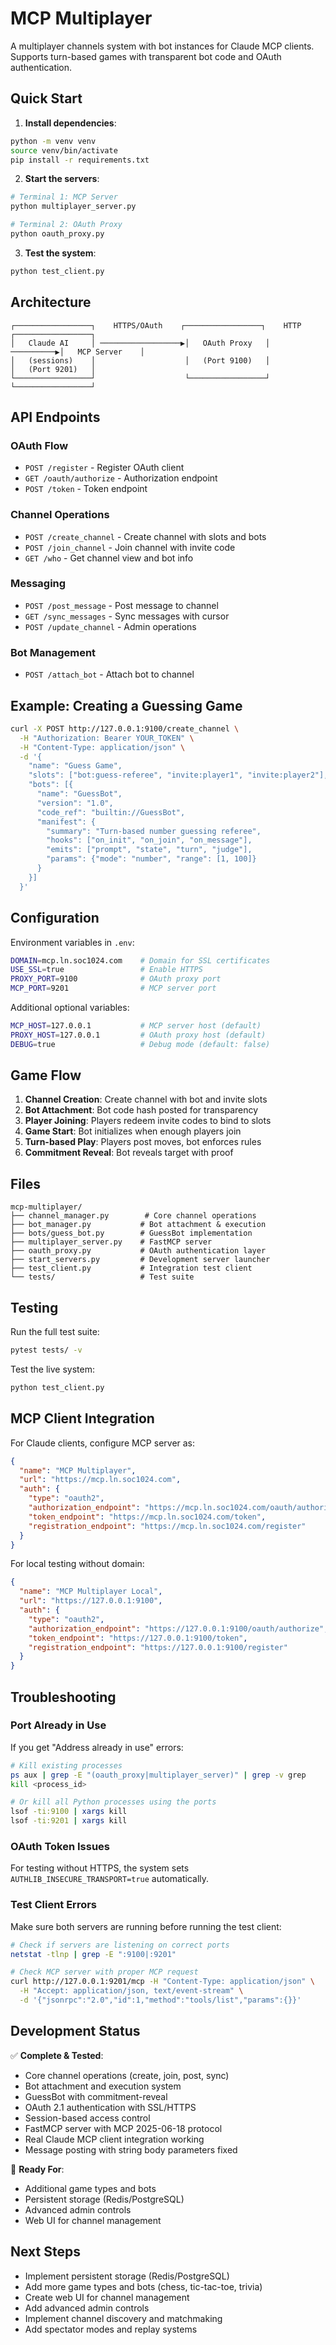 # MCP Multiplayer

A multiplayer channels system with bot instances for Claude MCP clients. Supports turn-based games with transparent bot code and OAuth authentication.

## Quick Start

1. **Install dependencies**:
```bash
python -m venv venv
source venv/bin/activate
pip install -r requirements.txt
```

2. **Start the servers**:
```bash
# Terminal 1: MCP Server
python multiplayer_server.py

# Terminal 2: OAuth Proxy
python oauth_proxy.py
```

3. **Test the system**:
```bash
python test_client.py
```

## Architecture

```
┌─────────────────┐    HTTPS/OAuth    ┌─────────────────┐    HTTP    ┌─────────────────┐
│   Claude AI     │ ──────────────────▶│   OAuth Proxy   │ ──────────▶│   MCP Server    │
│   (sessions)    │                    │   (Port 9100)   │            │   (Port 9201)   │
└─────────────────┘                    └─────────────────┘            └─────────────────┘
```

## API Endpoints

### OAuth Flow
- `POST /register` - Register OAuth client
- `GET /oauth/authorize` - Authorization endpoint
- `POST /token` - Token endpoint

### Channel Operations
- `POST /create_channel` - Create channel with slots and bots
- `POST /join_channel` - Join channel with invite code
- `GET /who` - Get channel view and bot info

### Messaging
- `POST /post_message` - Post message to channel
- `GET /sync_messages` - Sync messages with cursor
- `POST /update_channel` - Admin operations

### Bot Management
- `POST /attach_bot` - Attach bot to channel

## Example: Creating a Guessing Game

```bash
curl -X POST http://127.0.0.1:9100/create_channel \
  -H "Authorization: Bearer YOUR_TOKEN" \
  -H "Content-Type: application/json" \
  -d '{
    "name": "Guess Game",
    "slots": ["bot:guess-referee", "invite:player1", "invite:player2"],
    "bots": [{
      "name": "GuessBot",
      "version": "1.0",
      "code_ref": "builtin://GuessBot",
      "manifest": {
        "summary": "Turn-based number guessing referee",
        "hooks": ["on_init", "on_join", "on_message"],
        "emits": ["prompt", "state", "turn", "judge"],
        "params": {"mode": "number", "range": [1, 100]}
      }
    }]
  }'
```

## Configuration

Environment variables in `.env`:

```bash
DOMAIN=mcp.ln.soc1024.com    # Domain for SSL certificates
USE_SSL=true                 # Enable HTTPS
PROXY_PORT=9100              # OAuth proxy port
MCP_PORT=9201                # MCP server port
```

Additional optional variables:
```bash
MCP_HOST=127.0.0.1           # MCP server host (default)
PROXY_HOST=127.0.0.1         # OAuth proxy host (default)
DEBUG=true                   # Debug mode (default: false)
```

## Game Flow

1. **Channel Creation**: Create channel with bot and invite slots
2. **Bot Attachment**: Bot code hash posted for transparency
3. **Player Joining**: Players redeem invite codes to bind to slots
4. **Game Start**: Bot initializes when enough players join
5. **Turn-based Play**: Players post moves, bot enforces rules
6. **Commitment Reveal**: Bot reveals target with proof

## Files

```
mcp-multiplayer/
├── channel_manager.py        # Core channel operations
├── bot_manager.py           # Bot attachment & execution
├── bots/guess_bot.py        # GuessBot implementation
├── multiplayer_server.py    # FastMCP server
├── oauth_proxy.py           # OAuth authentication layer
├── start_servers.py         # Development server launcher
├── test_client.py           # Integration test client
└── tests/                   # Test suite
```

## Testing

Run the full test suite:
```bash
pytest tests/ -v
```

Test the live system:
```bash
python test_client.py
```

## MCP Client Integration

For Claude clients, configure MCP server as:

```json
{
  "name": "MCP Multiplayer",
  "url": "https://mcp.ln.soc1024.com",
  "auth": {
    "type": "oauth2",
    "authorization_endpoint": "https://mcp.ln.soc1024.com/oauth/authorize",
    "token_endpoint": "https://mcp.ln.soc1024.com/token",
    "registration_endpoint": "https://mcp.ln.soc1024.com/register"
  }
}
```

For local testing without domain:
```json
{
  "name": "MCP Multiplayer Local",
  "url": "https://127.0.0.1:9100",
  "auth": {
    "type": "oauth2",
    "authorization_endpoint": "https://127.0.0.1:9100/oauth/authorize",
    "token_endpoint": "https://127.0.0.1:9100/token",
    "registration_endpoint": "https://127.0.0.1:9100/register"
  }
}
```

## Troubleshooting

### Port Already in Use
If you get "Address already in use" errors:
```bash
# Kill existing processes
ps aux | grep -E "(oauth_proxy|multiplayer_server)" | grep -v grep
kill <process_id>

# Or kill all Python processes using the ports
lsof -ti:9100 | xargs kill
lsof -ti:9201 | xargs kill
```

### OAuth Token Issues
For testing without HTTPS, the system sets `AUTHLIB_INSECURE_TRANSPORT=true` automatically.

### Test Client Errors
Make sure both servers are running before running the test client:
```bash
# Check if servers are listening on correct ports
netstat -tlnp | grep -E ":9100|:9201"

# Check MCP server with proper MCP request
curl http://127.0.0.1:9201/mcp -H "Content-Type: application/json" \
  -H "Accept: application/json, text/event-stream" \
  -d '{"jsonrpc":"2.0","id":1,"method":"tools/list","params":{}}'
```

## Development Status

✅ **Complete & Tested**:
- Core channel operations (create, join, post, sync)
- Bot attachment and execution system
- GuessBot with commitment-reveal
- OAuth 2.1 authentication with SSL/HTTPS
- Session-based access control
- FastMCP server with MCP 2025-06-18 protocol
- Real Claude MCP client integration working
- Message posting with string body parameters fixed

🎯 **Ready For**:
- Additional game types and bots
- Persistent storage (Redis/PostgreSQL)
- Advanced admin controls
- Web UI for channel management

## Next Steps

- Implement persistent storage (Redis/PostgreSQL)
- Add more game types and bots (chess, tic-tac-toe, trivia)
- Create web UI for channel management
- Add advanced admin controls
- Implement channel discovery and matchmaking
- Add spectator modes and replay systems